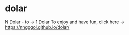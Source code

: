 # dolar
N Dolar - to -> 1 Dolar
To enjoy and have fun, click here -> https://nngogol.github.io/dolar/
